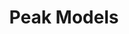 ---
layout: page
title: Peak Models
permalink: /pages/guide/models
parent: User Guide
nav_order: 2
---